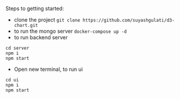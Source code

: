 Steps to getting started:
- clone the project `git clone https://github.com/suyashgulati/d3-chart.git`
- to run the mongo server `docker-compose up -d`
- to run backend server
```
cd server
npm i
npm start
```
- Open new terminal, to run ui
```
cd ui
npm i
npm start
```
